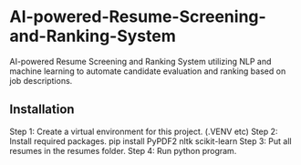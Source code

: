 # AI-powered-Resume-Screening-and-Ranking-System
AI-powered Resume Screening and Ranking System utilizing NLP and machine learning to automate candidate evaluation and ranking based on job descriptions.


## Installation
 Step 1: Create a virtual environment for this project. (.VENV etc)
 Step 2: Install required packages.
       pip install PyPDF2 nltk scikit-learn
 Step 3: Put all resumes in the resumes folder.
 Step 4: Run python program. 
 
